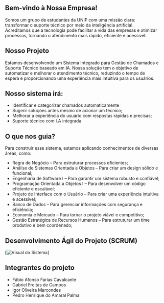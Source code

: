 ## Bem-vindo à Nossa Empresa! ##
Somos um grupo de estudantes da UNIP com uma missão clara: transformar o suporte técnico por meio da inteligência artificial. Acreditamos que a tecnologia pode facilitar a vida das empresas e otimizar processos, tornando o atendimento mais rápido, eficiente e acessível.

## Nosso Projeto ##
Estamos desenvolvendo um Sistema Integrado para Gestão de Chamados e Suporte Técnico baseado em IA. Nossa solução tem o objetivo de automatizar e melhorar o atendimento técnico, reduzindo o tempo de espera e proporcionando uma experiência mais intuitiva para os usuários.

## Nosso sistema irá: ##
- Identificar e categorizar chamados automaticamente
- Sugerir soluções antes mesmo de acionar um técnico;
- Melhorar a experiência do usuário com respostas rápidas e precisas;
- Suporte técnico com I.A integrada.

## O que nos guia? ##
Para construir esse sistema, estamos aplicando conhecimentos de diversas áreas, como:

- Regra de Negócio – Para estruturar processos eficientes;
- Análise de Sistemas Orientada a Objetos – Para criar um design sólido e funcional;
- Engenharia de Software I – Para garantir um sistema robusto e confiável;
- Programação Orientada a Objetos I – Para desenvolver um código eficiente e escalável;
- Projeto de Interface com o Usuário – Para criar uma experiência intuitiva e acessível;
- Banco de Dados – Para gerenciar informações com segurança e eficiência;
- Economia e Mercado – Para tornar o projeto viável e competitivo;
- Gestão Estratégica de Recursos Humanos – Para estruturar um time produtivo e bem coordenado;

## Desenvolvimento Ágil do Projeto (SCRUM) ##

[![Visual do Sistema](https://github.com/usuario/repositorio/raw/main/Grey%20Black%20Minimalist%20Elegant%20Calendar%20Planner%20Presentation.png)]




## Integrantes do projeto ##
- Fábio Afonso Farias Cavalcante
- Gabriel Freitas de Campos
- Igor Oliveira Marcondes
- Pedro Henrique do Amaral Palma
